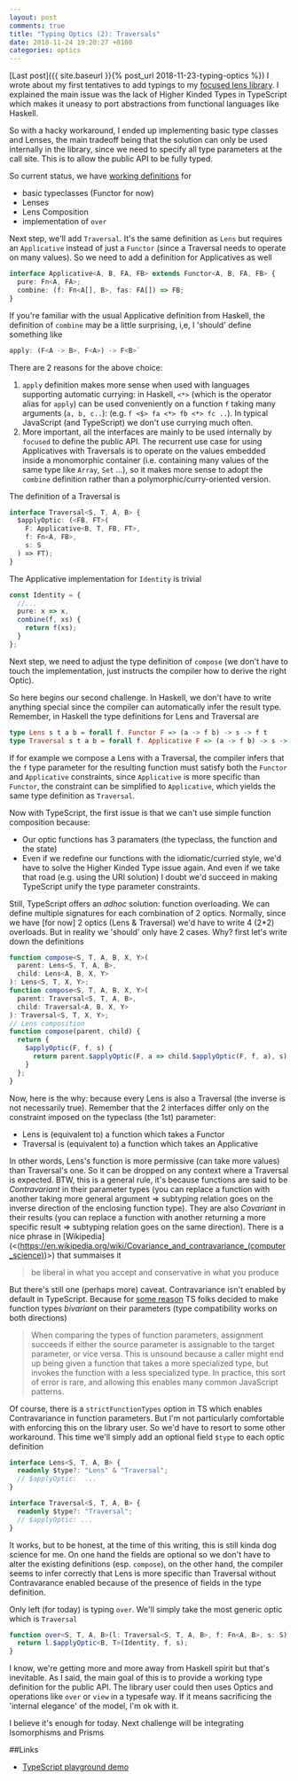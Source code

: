 ```yaml
---
layout: post
comments: true
title: "Typing Optics (2): Traversals"
date: 2018-11-24 19:20:27 +0100
categories: optics
---
```


[Last post]({{ site.baseurl }}{% post_url 2018-11-23-typing-optics %}) I wrote about my first tentatives to add typings to my [focused lens library](https://github.com/yelouafi/focused). I explained the main issue was the lack of Higher Kinded Types in TypeScript which makes it uneasy to port abstractions from functional languages like Haskell.

So with a hacky workaround, I ended up implementing basic type classes and Lenses, the main tradeoff being that the solution can only be used internally in the library, since we need to specify all type parameters at the call site. This is to allow the public API to be fully typed.

So current status, we have [working definitions](<https://www.typescriptlang.org/play/index.html#src=%2F%2F%20convenient%20shortcut%20for%20functions%20taking%201%20param%0D%0Atype%20Fn%3CA%2C%20B%3E%20%3D%20(x%3A%20A)%20%3D%3E%20B%3B%0D%0A%0D%0Ainterface%20Functor%3CA%2C%20B%2C%20FA%2C%20FB%3E%20%7B%0D%0A%20%20map(f%3A%20Fn%3CA%2C%20B%3E%2C%20x%3A%20FA)%3A%20FB%3B%0D%0A%7D%0D%0A%0D%0A%2F%2F%20I'm%20switching%20to%20an%20interface%20definition%20for%20better%20DX%0D%0Ainterface%20Lens%3CS%2C%20T%2C%20A%2C%20B%3E%20%7B%0D%0A%20%20%24applyOptic%3A%20(%3CFB%2C%20FT%3E(F%3A%20Functor%3CB%2C%20T%2C%20FB%2C%20FT%3E%2C%20f%3A%20Fn%3CA%2C%20FB%3E%2C%20s%3A%20S)%20%3D%3E%20FT)%3B%0D%0A%7D%0D%0A%0D%0A%2F%2F%20Monomorphic%20version%0D%0Atype%20SimpleLens%3CS%2C%20A%3E%20%3D%20Lens%3CS%2C%20S%2C%20A%2C%20A%3E%3B%0D%0A%0D%0A%2F%2F%20This%20should%20work%20polymorhically%20for%20any%20Functor%0D%0Aconst%20Identity%20%3D%20%7B%0D%0A%20%20map(f%2C%20x)%20%7B%0D%0A%20%20%20%20return%20f(x)%3B%0D%0A%20%20%7D%0D%0A%7D%3B%0D%0A%0D%0A%2F%2F%20Lens%20composition%0D%0Afunction%20compose%3CS%2C%20T%2C%20A%2C%20B%2C%20X%2C%20Y%3E(%0D%0A%20%20parent%3A%20Lens%3CS%2C%20T%2C%20A%2C%20B%3E%2C%0D%0A%20%20child%3A%20Lens%3CA%2C%20B%2C%20X%2C%20Y%3E%0D%0A)%3A%20Lens%3CS%2C%20T%2C%20X%2C%20Y%3E%20%7B%0D%0A%20%20return%20%7B%0D%0A%20%20%20%20%24applyOptic(F%2C%20f%2C%20s)%20%7B%0D%0A%20%20%20%20%20%20return%20parent.%24applyOptic(%0D%0A%20%20%20%20%20%20%20%20F%20as%20any%2C%0D%0A%20%20%20%20%20%20%20%20a%20%3D%3E%20child.%24applyOptic(F%20as%20any%2C%20f%2C%20a)%2C%0D%0A%20%20%20%20%20%20%20%20s%0D%0A%20%20%20%20%20%20)%3B%0D%0A%20%20%20%20%7D%0D%0A%20%20%7D%3B%0D%0A%7D%0D%0A%0D%0Afunction%20lens%3CS%2C%20T%2C%20A%2C%20B%3E(%0D%0A%20%20getter%3A%20Fn%3CS%2C%20A%3E%2C%0D%0A%20%20setter%3A%20(b%3A%20B%2C%20s%3A%20S)%20%3D%3E%20T%0D%0A)%3A%20Lens%3CS%2C%20T%2C%20A%2C%20B%3E%20%7B%0D%0A%20%20return%20%7B%0D%0A%20%20%20%20%24applyOptic%3CFB%2C%20FT%3E(F%3A%20Functor%3CB%2C%20T%2C%20FB%2C%20FT%3E%2C%20f%3A%20Fn%3CA%2C%20FB%3E%2C%20s%3A%20S)%3A%20FT%20%7B%0D%0A%20%20%20%20%20%20const%20a%20%3D%20getter(s)%3B%0D%0A%20%20%20%20%20%20const%20fb%20%3D%20f(a)%3B%0D%0A%20%20%20%20%20%20return%20F.map(b%20%3D%3E%20%7B%0D%0A%20%20%20%20%20%20%20%20return%20setter(b%2C%20s)%3B%0D%0A%20%20%20%20%20%20%7D%2C%20fb)%3B%0D%0A%20%20%20%20%7D%0D%0A%20%20%7D%3B%0D%0A%7D%0D%0A%0D%0Afunction%20over%3CS%2C%20T%2C%20A%2C%20B%3E(l%3A%20Lens%3CS%2C%20T%2C%20A%2C%20B%3E%2C%20f%3A%20Fn%3CA%2C%20B%3E%2C%20s%3A%20S)%3A%20T%20%7B%0D%0A%20%20return%20l.%24applyOptic(Identity%20as%20Functor%3CB%2C%20T%2C%20B%2C%20T%3E%2C%20f%2C%20s)%3B%0D%0A%7D%0D%0A%0D%0Afunction%20prop%3CS%3E()%20%7B%0D%0A%20%20return%20%3CK%20extends%20keyof%20S%3E(k%3A%20K)%3A%20SimpleLens%3CS%2C%20S%5BK%5D%3E%20%3D%3E%20%7B%0D%0A%20%20%20%20return%20lens(s%20%3D%3E%20s%5Bk%5D%2C%20(a%2C%20s)%20%3D%3E%20Object.assign(%7B%7D%2C%20s%2C%20%7B%20%5Bk%5D%3A%20a%20%7D))%3B%0D%0A%20%20%7D%3B%0D%0A%7D%0D%0A%0D%0Atype%20Address%20%3D%20%7B%0D%0A%20%20street%3A%20string%3B%0D%0A%20%20num%3A%20number%3B%0D%0A%7D%3B%0D%0A%0D%0Atype%20Person%20%3D%20%7B%0D%0A%20%20name%3A%20string%3B%0D%0A%20%20address%3A%20Address%3B%0D%0A%20%20addresses%3A%20Address%5B%5D%3B%0D%0A%7D%3B%0D%0A%0D%0Aconst%20address%20%3D%20prop%3CPerson%3E()(%22address%22)%3B%0D%0Aconst%20addresses%20%3D%20prop%3CPerson%3E()(%22addresses%22)%3B%0D%0Aconst%20num%20%3D%20prop%3CAddress%3E()(%22num%22)%3B%0D%0A%0D%0Aconst%20l%20%3D%20compose(%0D%0A%20%20address%2C%0D%0A%20%20num%0D%0A)%3B%0D%0A>) for

- basic typeclasses (Functor for now)
- Lenses
- Lens Composition
- implementation of `over`

Next step, we'll add `Traversal`. It's the same definition as `Lens` but requires an `Applicative` instead of just a `Functor` (since a Traversal needs to operate on many values). So we need to add a definition for Applicatives as well

```ts
interface Applicative<A, B, FA, FB> extends Functor<A, B, FA, FB> {
  pure: Fn<A, FA>;
  combine: (f: Fn<A[], B>, fas: FA[]) => FB;
}
```

If you're familiar with the usual Applicative definition from Haskell, the definition of `combine` may be a little surprising, i,e, I 'should' define something like

```ts
apply: (F<A -> B>, F<A>) -> F<B>`
```

There are 2 reasons for the above choice:

1. `apply` definition makes more sense when used with languages supporting automatic currying: in Haskell, `<*>` (which is the operator alias for `apply`) can be used conveniently on a function `f` taking many arguments (`a, b, c..`): (e.g. `f <$> fa <*> fb <*> fc ..`). In typical JavaScript (and TypeScript) we don't use currying much often.
2. More important, all the interfaces are mainly to be used internally by `focused` to define the public API. The recurrent use case for using Applicatives with Traversals is to operate on the values embedded inside a monomorphic container (i.e. containing many values of the same type like `Array`, `Set` ...), so it makes more sense to adopt the `combine` definition rather than a polymorphic/curry-oriented version.

The definition of a Traversal is

```ts
interface Traversal<S, T, A, B> {
  $applyOptic: (<FB, FT>(
    F: Applicative<B, T, FB, FT>,
    f: Fn<A, FB>,
    s: S
  ) => FT);
}
```

The Applicative implementation for `Identity` is trivial

```ts
const Identity = {
  //...
  pure: x => x,
  combine(f, xs) {
    return f(xs);
  }
};
```

Next step, we need to adjust the type definition of `compose` (we don't have to touch the implementation, just instructs the compiler how to derive the right Optic).

So here begins our second challenge. In Haskell, we don't have to write anything special since the compiler can automatically infer the result type. Remember, in Haskell the type definitions for Lens and Traversal are

```hs
type Lens s t a b = forall f. Functor F => (a -> f b) -> s -> f t
type Traversal s t a b = forall f. Applicative F => (a -> f b) -> s -> f t
```

If for example we compose a Lens with a Traversal, the compiler infers that the `f` type parameter for the resulting function must satisfy both the `Functor` and `Applicative` constraints, since `Applicative` is more specific than `Functor`, the constraint can be simplified to `Applicative`, which yields the same type definition as `Traversal`.

Now with TypeScript, the first issue is that we can't use simple function composition because:

- Our optic functions has 3 paramaters (the typeclass, the function and the state)
- Even if we redefine our functions with the idiomatic/curried style, we'd have to solve the Higher Kinded Type issue again. And even if we take that road (e.g. using the URI solution) I doubt we'd succeed in making TypeScript unify the type parameter constraints.

Still, TypeScript offers an _adhoc_ solution: function overloading. We can define multiple signatures for each combination of 2 optics. Normally, since we have [for now] 2 optics (Lens & Traversal) we'd have to write 4 (2\*2) overloads. But in reality we 'should' only have 2 cases. Why? first let's write down the definitions

```ts
function compose<S, T, A, B, X, Y>(
  parent: Lens<S, T, A, B>,
  child: Lens<A, B, X, Y>
): Lens<S, T, X, Y>;
function compose<S, T, A, B, X, Y>(
  parent: Traversal<S, T, A, B>,
  child: Traversal<A, B, X, Y>
): Traversal<S, T, X, Y>;
// Lens composition
function compose(parent, child) {
  return {
    $applyOptic(F, f, s) {
      return parent.$applyOptic(F, a => child.$applyOptic(F, f, a), s);
    }
  };
}
```

Now, here is the why: because every Lens is also a Traversal (the inverse is not necessarily true). Remember that the 2 interfaces differ only on the constraint imposed on the typeclass (the 1st) parameter:

- Lens is (equivalent to) a function which takes a Functor
- Traversal is (equivalent to) a function which takes an Applicative

In other words, Lens's function is more permissive (can take more values) than Traversal's one. So it can be dropped on any context where a Traversal is expected. BTW, this is a general rule, it's because functions are said to be _Contravariant_ in their parameter types (you can replace a function with another taking more general argument => subtyping relation goes on the inverse direction of the enclosing function type). They are also _Covariant_ in their results (you can replace a function with another returning a more specific result => subtyping relation goes on the same direction). There is a nice phrase in [Wikipedia](<(<https://en.wikipedia.org/wiki/Covariance_and_contravariance_(computer_science)>)>) that summaises it

> be liberal in what you accept and conservative in what you produce

But there's still one (perhaps more) caveat. Contravariance isn't enabled by default in TypeScript. Because for [some reason](https://www.typescriptlang.org/docs/handbook/type-compatibility.html) TS folks decided to make function types _bivariant_ on their parameters (type compatibility works on both directions)

> When comparing the types of function parameters, assignment succeeds if either the source parameter is assignable to the target parameter, or vice versa. This is unsound because a caller might end up being given a function that takes a more specialized type, but invokes the function with a less specialized type. In practice, this sort of error is rare, and allowing this enables many common JavaScript patterns.

Of course, there is a `strictFunctionTypes` option in TS which enables Contravariance in function parameters. But I'm not particularly comfortable with enforcing this on the library user. So we'd have to resort to some other workaround. This time we'll simply add an optional field `$type` to each optic definition

```ts
interface Lens<S, T, A, B> {
  readonly $type?: "Lens" & "Traversal";
  // $applyOptic:  ...
}

interface Traversal<S, T, A, B> {
  readonly $type?: "Traversal";
  // $applyOptic: ...
}
```

It works, but to be honest, at the time of this writing, this is still kinda dog science for me. On one hand the fields are optional so we don't have to alter the existing definitions (esp. `compose`), on the other hand, the compiler seems to infer correctly that Lens is more specific than Traversal without Contravarance enabled because of the presence of fields in the type definition.

Only left (for today) is typing `over`. We'll simply take the most generic optic which is `Traversal`

```ts
function over<S, T, A, B>(l: Traversal<S, T, A, B>, f: Fn<A, B>, s: S): T {
  return l.$applyOptic<B, T>(Identity, f, s);
}
```

I know, we're getting more and more away from Haskell spirit but that's inevitable. As I said, the main goal of this is to provide a working type definition for the public API. The library user could then uses Optics and operations like `over` or `view` in a typesafe way. If it means sacrificing the 'internal elegance' of the model, I'm ok with it.

I believe it's enough for today. Next challenge will be integrating Isomorphisms and Prisms

##Links

- [TypeScript playground demo](<https://www.typescriptlang.org/play/index.html#src=%2F%2F%20convenient%20shortcut%20for%20functions%20taking%201%20param%0D%0Atype%20Fn%3CA%2C%20B%3E%20%3D%20(x%3A%20A)%20%3D%3E%20B%3B%0D%0A%0D%0Ainterface%20Functor%3CA%2C%20B%2C%20FA%2C%20FB%3E%20%7B%0D%0A%20%20map(f%3A%20Fn%3CA%2C%20B%3E%2C%20x%3A%20FA)%3A%20FB%3B%0D%0A%7D%0D%0A%0D%0Ainterface%20Applicative%3CA%2C%20B%2C%20FA%2C%20FB%3E%20extends%20Functor%3CA%2C%20B%2C%20FA%2C%20FB%3E%20%7B%0D%0A%20%20pure%3A%20Fn%3CA%2C%20FA%3E%3B%0D%0A%20%20combine%3A%20(f%3A%20Fn%3CA%5B%5D%2C%20B%3E%2C%20fas%3A%20FA%5B%5D)%20%3D%3E%20FB%3B%0D%0A%7D%0D%0A%0D%0Ainterface%20Lens%3CS%2C%20T%2C%20A%2C%20B%3E%20%7B%0D%0A%20%20readonly%20%24type%3F%3A%20%22Lens%22%20%26%20%22Traversal%22%3B%0D%0A%20%20%24applyOptic%3A%20(%3CFB%2C%20FT%3E(F%3A%20Functor%3CB%2C%20T%2C%20FB%2C%20FT%3E%2C%20f%3A%20Fn%3CA%2C%20FB%3E%2C%20s%3A%20S)%20%3D%3E%20FT)%3B%0D%0A%7D%0D%0A%0D%0Ainterface%20Traversal%3CS%2C%20T%2C%20A%2C%20B%3E%20%7B%0D%0A%20%20readonly%20%24type%3F%3A%20%22Traversal%22%3B%0D%0A%20%20%24applyOptic%3A%20(%3CFB%2C%20FT%3E(%0D%0A%20%20%20%20F%3A%20Applicative%3CB%2C%20T%2C%20FB%2C%20FT%3E%2C%0D%0A%20%20%20%20f%3A%20Fn%3CA%2C%20FB%3E%2C%0D%0A%20%20%20%20s%3A%20S%0D%0A%20%20)%20%3D%3E%20FT)%3B%0D%0A%7D%0D%0A%0D%0A%2F%2F%20Monomorphic%20version%0D%0Atype%20SimpleLens%3CS%2C%20A%3E%20%3D%20Lens%3CS%2C%20S%2C%20A%2C%20A%3E%3B%0D%0A%0D%0A%2F%2F%20This%20should%20work%20polymorhically%20for%20any%20Functor%0D%0Aconst%20Identity%20%3D%20%7B%0D%0A%20%20map(f%2C%20x)%20%7B%0D%0A%20%20%20%20return%20f(x)%3B%0D%0A%20%20%7D%2C%0D%0A%20%20pure%3A%20x%20%3D%3E%20x%2C%0D%0A%20%20combine(f%2C%20xs)%20%7B%0D%0A%20%20%20%20return%20f(xs)%3B%0D%0A%20%20%7D%0D%0A%7D%3B%0D%0A%0D%0Afunction%20compose%3CS%2C%20T%2C%20A%2C%20B%2C%20X%2C%20Y%3E(%0D%0A%20%20parent%3A%20Lens%3CS%2C%20T%2C%20A%2C%20B%3E%2C%0D%0A%20%20child%3A%20Lens%3CA%2C%20B%2C%20X%2C%20Y%3E%0D%0A)%3A%20Lens%3CS%2C%20T%2C%20X%2C%20Y%3E%3B%0D%0Afunction%20compose%3CS%2C%20T%2C%20A%2C%20B%2C%20X%2C%20Y%3E(%0D%0A%20%20parent%3A%20Traversal%3CS%2C%20T%2C%20A%2C%20B%3E%2C%0D%0A%20%20child%3A%20Traversal%3CA%2C%20B%2C%20X%2C%20Y%3E%0D%0A)%3A%20Traversal%3CS%2C%20T%2C%20X%2C%20Y%3E%3B%0D%0A%2F%2F%20Lens%20composition%0D%0Afunction%20compose(parent%2C%20child)%20%7B%0D%0A%20%20return%20%7B%0D%0A%20%20%20%20%24applyOptic(F%2C%20f%2C%20s)%20%7B%0D%0A%20%20%20%20%20%20return%20parent.%24applyOptic(F%2C%20a%20%3D%3E%20child.%24applyOptic(F%2C%20f%2C%20a)%2C%20s)%3B%0D%0A%20%20%20%20%7D%0D%0A%20%20%7D%20as%20any%3B%0D%0A%7D%0D%0A%0D%0Afunction%20lens%3CS%2C%20T%2C%20A%2C%20B%3E(%0D%0A%20%20getter%3A%20Fn%3CS%2C%20A%3E%2C%0D%0A%20%20setter%3A%20(b%3A%20B%2C%20s%3A%20S)%20%3D%3E%20T%0D%0A)%3A%20Lens%3CS%2C%20T%2C%20A%2C%20B%3E%20%7B%0D%0A%20%20return%20%7B%0D%0A%20%20%20%20%24applyOptic%3CFB%2C%20FT%3E(F%3A%20Functor%3CB%2C%20T%2C%20FB%2C%20FT%3E%2C%20f%3A%20Fn%3CA%2C%20FB%3E%2C%20s%3A%20S)%3A%20FT%20%7B%0D%0A%20%20%20%20%20%20const%20a%20%3D%20getter(s)%3B%0D%0A%20%20%20%20%20%20const%20fb%20%3D%20f(a)%3B%0D%0A%20%20%20%20%20%20return%20F.map(b%20%3D%3E%20%7B%0D%0A%20%20%20%20%20%20%20%20return%20setter(b%2C%20s)%3B%0D%0A%20%20%20%20%20%20%7D%2C%20fb)%3B%0D%0A%20%20%20%20%7D%0D%0A%20%20%7D%3B%0D%0A%7D%0D%0A%0D%0Afunction%20over%3CS%2C%20T%2C%20A%2C%20B%3E(l%3A%20Traversal%3CS%2C%20T%2C%20A%2C%20B%3E%2C%20f%3A%20Fn%3CA%2C%20B%3E%2C%20s%3A%20S)%3A%20T%20%7B%0D%0A%20%20return%20l.%24applyOptic%3CB%2C%20T%3E(Identity%2C%20f%2C%20s)%3B%0D%0A%7D%0D%0A%0D%0Afunction%20prop%3CS%3E()%20%7B%0D%0A%20%20return%20%3CK%20extends%20keyof%20S%3E(k%3A%20K)%3A%20SimpleLens%3CS%2C%20S%5BK%5D%3E%20%3D%3E%20%7B%0D%0A%20%20%20%20return%20lens(s%20%3D%3E%20s%5Bk%5D%2C%20(a%2C%20s)%20%3D%3E%20Object.assign(%7B%7D%2C%20s%2C%20%7B%20%5Bk%5D%3A%20a%20%7D))%3B%0D%0A%20%20%7D%3B%0D%0A%7D%0D%0A%0D%0Afunction%20each%3CS%3E()%3A%20Traversal%3CS%5B%5D%2C%20S%5B%5D%2C%20S%2C%20S%3E%20%7B%0D%0A%20%20return%20%7B%0D%0A%20%20%20%20%24applyOptic(F%2C%20f%2C%20xs)%20%7B%0D%0A%20%20%20%20%20%20return%20F.combine(ys%20%3D%3E%20ys%2C%20xs.map(f))%3B%0D%0A%20%20%20%20%7D%0D%0A%20%20%7D%3B%0D%0A%7D%0D%0A%0D%0Atype%20Address%20%3D%20%7B%0D%0A%20%20street%3A%20string%3B%0D%0A%20%20num%3A%20number%3B%0D%0A%7D%3B%0D%0A%0D%0Atype%20Person%20%3D%20%7B%0D%0A%20%20name%3A%20string%3B%0D%0A%20%20address%3A%20Address%3B%0D%0A%20%20addresses%3A%20Address%5B%5D%3B%0D%0A%7D%3B%0D%0A%0D%0Aconst%20address%20%3D%20prop%3CPerson%3E()(%22address%22)%3B%0D%0Aconst%20addresses%20%3D%20prop%3CPerson%3E()(%22addresses%22)%3B%0D%0Aconst%20num%20%3D%20prop%3CAddress%3E()(%22num%22)%3B%0D%0A%0D%0Aconst%20addressNum%20%3D%20compose(%0D%0A%20%20address%2C%0D%0A%20%20num%0D%0A)%3B%0D%0A%0D%0Aconst%20eachAddress%20%3D%20compose(%0D%0A%20%20addresses%2C%0D%0A%20%20each()%0D%0A)%3B%0D%0A%0D%0Aconst%20v%20%3D%20over(eachAddress%2C%20x%20%3D%3E%20x%2C%20%7B%7D%20as%20Person)%3B%0D%0A%0D%0Aconst%20v1%20%3D%20over(addressNum%2C%20x%20%3D%3E%20x%2C%20%7B%7D%20as%20Person)%3B%0D%0A>)
